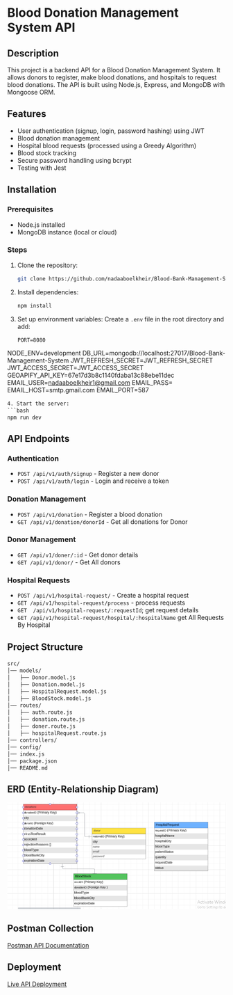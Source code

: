 # Blood Donation Management System API

## Description

This project is a backend API for a Blood Donation Management System. It allows donors to register, make blood donations, and hospitals to request blood donations. The API is built using Node.js, Express, and MongoDB with Mongoose ORM.

## Features

- User authentication (signup, login, password hashing) using JWT
- Blood donation management
- Hospital blood requests (processed using a Greedy Algorithm)
- Blood stock tracking
- Secure password handling using bcrypt
- Testing with Jest

## Installation

### Prerequisites

- Node.js installed
- MongoDB instance (local or cloud)

### Steps

1. Clone the repository:
   ```bash
   git clone https://github.com/nadaaboelkheir/Blood-Bank-Management-System-Backend.git
   ```
2. Install dependencies:
   ```bash
   npm install
   ```
3. Set up environment variables:
   Create a `.env` file in the root directory and add:
   ```env
   PORT=8080
NODE_ENV=development
DB_URL=mongodb://localhost:27017/Blood-Bank-Management-System
JWT_REFRESH_SECRET=JWT_REFRESH_SECRET
JWT_ACCESS_SECRET=JWT_ACCESS_SECRET
GEOAPIFY_API_KEY=67e17d3b8c1140fdaba13c88ebe11dec
EMAIL_USER=nadaaboelkheir1@gmail.com
EMAIL_PASS=
EMAIL_HOST=smtp.gmail.com
EMAIL_PORT=587
  
   ```
4. Start the server:
   ```bash
   npm run dev
   ```

## API Endpoints

### Authentication

- `POST /api/v1/auth/signup` - Register a new donor
- `POST /api/v1/auth/login` - Login and receive a token

### Donation Management

- `POST /api/v1/donation` - Register a blood donation
- `GET /api/v1/donation/donorId` - Get all donations for Donor

### Donor Management

- `GET /api/v1/doner/:id` - Get donor details
- `GET /api/v1/donor/` - Get All donors

### Hospital Requests

- `POST /api/v1/hospital-request/` - Create a hospital request
- `GET /api/v1/hospital-request/process` - process requests
- `GET  /api/v1/hospital-request/:requestId`; get request details
- `GET /api/v1/hospital-request/hospital/:hospitalName` get All Requests By Hospital

## Project Structure

```
src/
│── models/
│   ├── Donor.model.js
│   ├── Donation.model.js
│   ├── HospitalRequest.model.js
│   ├── BloodStock.model.js
│── routes/
│   ├── auth.route.js
│   ├── donation.route.js
│   ├── doner.route.js
│   ├── hospitalRequest.route.js
│── controllers/
│── config/
│── index.js
│── package.json
│── README.md
```

## ERD (Entity-Relationship Diagram)

![ERD](./src/erd.PNG)

## Postman Collection

[Postman API Documentation](https://documenter.getpostman.com/view/40645831/2sAYdeMBtB)

## Deployment

[Live API Deployment](https://blood-bank-management-system-git-c93a00-nadas-projects-f1e8e70d.vercel.app/)


